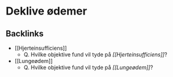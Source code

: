 # Deklive ødemer
## Backlinks
* [[Hjerteinsufficiens]]
	* Q. Hvilke objektive fund vil tyde på *[[Hjerteinsufficiens]]*? 
* [[Lungeødem]]
	* Q. Hvilke objektive fund vil tyde på *[[Lungeødem]]*? 

<!-- #anki/tag/med/Cardiology #anki/deck/Medicine #anki/tag/med/Lung medicine# -->

<!-- {BearID:8AA7F013-4846-4ED8-A061-E8E6B0D7648F-62757-00006C8F00B8D371} -->
